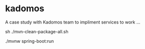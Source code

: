 # kadomos
A case study with Kadomos team to impliment services to work ...



sh ./mvn-clean-package-all.sh

 ./mvnw spring-boot:run 

